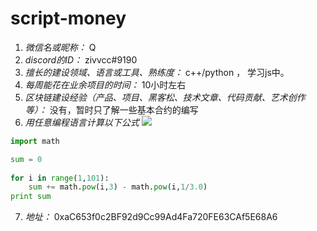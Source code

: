# script-money

1. *微信名或昵称：* Q
2. *discord的ID：* zivvcc#9190
3. *擅长的建设领域、语言或工具、熟练度：* c++/python ， 学习js中。
4. *每周能花在业余项目的时间：* 10小时左右
5. *区块链建设经验（产品、项目、黑客松、技术文章、代码贡献、艺术创作等）：* 没有，暂时只了解一些基本合约的编写
6. *用任意编程语言计算以下公式*
![](https://latex.codecogs.com/svg.image?\sum_{n=1}^{100}\left&space;(n^{3}-\sqrt[3]{n}&space;\right&space;))

```python
import math

sum = 0
                                            
for i in range(1,101):
    sum += math.pow(i,3) - math.pow(i,1/3.0)
print sum

```
7. *地址：* 0xaC653f0c2BF92d9Cc99Ad4Fa720FE63CAf5E68A6
